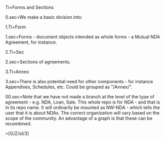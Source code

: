 Ti=Forms and Sections

0.sec=We make a basic division into:

1.Ti=Form

1.sec=Forms - document objects intended as whole forms - a Mutual NDA Agreement, for instance. 

2.Ti=Sec

2.sec=Sections of agreements.

3.Ti=Annex

3.sec=There is also potential need for other components - for instance Appendixes, Schedules, etc.  Could be grouped as "/Annex/".

00.sec=Note that we have not made a branch at the level of the type of agreement - e.g. NDA, Loan, Sale.  This whole repo is for NDA - and that is in its repo name.  It will ordinarily be mounted as NW-NDA - which tells the user that it is about NDAs.  The correct organization will vary based on the scope of the community.  An advantage of a graph is that these can be recombined. 

=[G/Z/ol/3]

